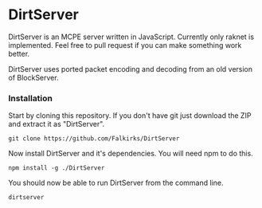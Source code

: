 DirtServer
===========
DirtServer is an MCPE server written in JavaScript. Currently only raknet is implemented. Feel free to pull request if you can make something work better.

DirtServer uses ported packet encoding and decoding from an old version of BlockServer.

### Installation
Start by cloning this repository. If you don't have git just download the ZIP and extract it as "DirtServer".
```
git clone https://github.com/Falkirks/DirtServer
```
Now install DirtServer and it's dependencies. You will need npm to do this.
```
npm install -g ./DirtServer
```
You should now be able to run DirtServer from the command line.
```
dirtserver
```
